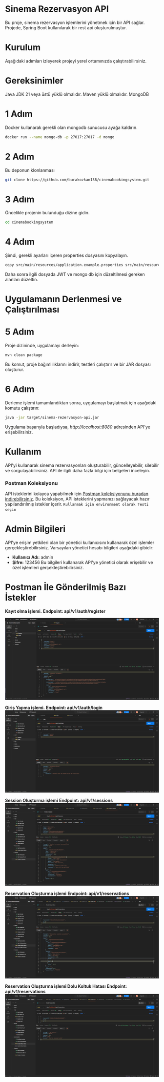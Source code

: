 # Sinema Rezervasyon API
Bu proje, sinema rezervasyon işlemlerini yönetmek için bir API sağlar. Projede, Spring Boot kullanılarak bir rest api oluşturulmuştur.

# Kurulum
Aşağıdaki adımları izleyerek projeyi yerel ortamınızda çalıştırabilirsiniz.

# Gereksinimler
Java JDK 21 veya üstü yüklü olmalıdır.
Maven yüklü olmalıdır.
MongoDB

# 1 Adım
Docker kullanarak gerekli olan mongodb sunucusu ayağa kaldırın.

```bash
docker run --name mongo-db -p 27017:27017 -d mongo
```
# 2 Adım 
Bu deponun klonlanması
```bash
git clone https://github.com/burakozkan138/cinemabookingsystem.git
```

# 3 Adım
Öncelikle projenin bulunduğu dizine gidin.
```bash
cd cinemabookingsystem
```

# 4 Adım
Şimdi, gerekli ayarları içeren properties dosyasını kopyalayın.
```bash
copy src/main/resources/application.example.properties src/main/resources/application.properties
```
Daha sonra ilgili dosyada JWT ve mongo db için düzeltilmesi gereken alanları düzeltin.

# Uygulamanın Derlenmesi ve Çalıştırılması

# 5 Adım
Proje dizininde, uygulamayı derleyin:
```bash
mvn clean package
```
Bu komut, proje bağımlılıklarını indirir, testleri çalıştırır ve bir JAR dosyası oluşturur.

# 6 Adım
Derleme işlemi tamamlandıktan sonra, uygulamayı başlatmak için aşağıdaki komutu çalıştırın:
```bash
java -jar target/sinema-rezervasyon-api.jar
```
Uygulama başarıyla başladıysa, *http://localhost:8080* adresinden API'ye erişebilirsiniz.


# Kullanım
API'yi kullanarak sinema rezervasyonları oluşturabilir, güncelleyebilir, silebilir ve sorgulayabilirsiniz. API ile ilgili daha fazla bilgi için belgeleri inceleyin.
### Postman Koleksiyonu
API isteklerini kolayca yapabilmek için [Postman koleksiyonunu buradan indirebilirsiniz](https://www.postman.com/cinemabookingsystem/workspace/cinema-booking-system/overview). Bu koleksiyon, API isteklerini yapmanızı sağlayacak hazır yapılandırılmış istekler içerir. ```Kullanmak için environment olarak Testi seçin```

# Admin Bilgileri
API'ye erişim yetkileri olan bir yönetici kullanıcısını kullanarak özel işlemler gerçekleştirebilirsiniz. Varsayılan yönetici hesabı bilgileri aşağıdaki gibidir:
- **Kullanıcı Adı:** admin
- **Şifre:** 123456
Bu bilgileri kullanarak API'ye yönetici olarak erişebilir ve özel işlemleri gerçekleştirebilirsiniz.

# Postman İle Gönderilmiş Bazı İstekler

**Kayıt olma işlemi.**
**Endpoint: api/v1/auth/register**

![Kayıt Ol](https://github.com/burakozkan138/cinemabookingsystem/blob/master/postman/img1.png)

**Giriş Yapma işlemi.**
**Endpoint: api/v1/auth/login**
![Giriş Yap](https://github.com/burakozkan138/cinemabookingsystem/blob/master/postman/img2.png)

**Session Oluşturma işlemi**
**Endpoint: api/v1/sessions**
![Session Oluştur](https://github.com/burakozkan138/cinemabookingsystem/blob/master/postman/img3.png)


**Reservation Oluşturma işlemi**
**Endpoint: api/v1/reservations**
![Reservation Oluştur](https://github.com/burakozkan138/cinemabookingsystem/blob/master/postman/img4.png)


**Reservation Oluşturma işlemi Dolu Koltuk Hatası**
**Endpoint: api/v1/reservations**
![Reservation Oluştur Ancak Dolu Koltuğa](https://github.com/burakozkan138/cinemabookingsystem/blob/master/postman/img5.png)